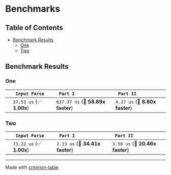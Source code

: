 # Benchmarks

## Table of Contents

- [Benchmark Results](#benchmark-results)
    - [One ](#one-)
    - [Two ](#two-)

## Benchmark Results

### One 

|        | ` Input Parse`           | ` Part I`                         | ` Part II`                      |
|:-------|:-------------------------|:----------------------------------|:------------------------------- |
|        | `37.53 us` (✅ **1.00x**) | `637.37 ns` (🚀 **58.89x faster**) | `4.27 us` (🚀 **8.80x faster**)  |

### Two 

|        | ` Input Parse`           | ` Part I`                       | ` Part II`                       |
|:-------|:-------------------------|:--------------------------------|:-------------------------------- |
|        | `73.22 us` (✅ **1.00x**) | `2.13 us` (🚀 **34.41x faster**) | `3.58 us` (🚀 **20.46x faster**)  |

---
Made with [criterion-table](https://github.com/nu11ptr/criterion-table)

